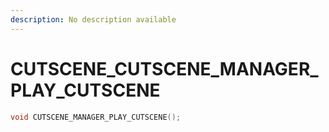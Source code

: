 ```yaml
---
description: No description available 
---
```


# CUTSCENE\_CUTSCENE_MANAGER_PLAY_CUTSCENE

```cpp
void CUTSCENE_MANAGER_PLAY_CUTSCENE();
```